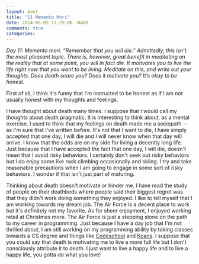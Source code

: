 ```yaml
---
layout: post
title: "11 Memento Mori"
date: 2014-05-05 17:25:00 -0400
comments: true
categories: 
---
```


*Day 11: Memento mori. “Remember that you will die.” Admittedly, this isn’t the most pleasant topic. There is, however, great benefit in meditating on the reality that at some point, you will in fact die. It motivates you to live the life right now that you want to be living. Meditate on this, and write out your thoughts. Does death scare you? Does it motivate you? It’s okay to be honest.*
<!-- more -->
First of all, I think it's funny that I'm instructed to be honest as if I am not usually honest with my thoughts and feelings.

I have thought about death many times.  I suppose that I would call my thoughts about death pragmatic.  It is interesting to think about, as a mental exercise.  I used to think that my feelings on death made me a sociopath -- as I'm sure that I've written before.  It's not that I want to die, I have simply accepted that one day, I will die and I will never know when that day will arrive.  I know that the odds are on my side for living a decently long life.  Just because that I have accepted the fact that one day, I will die, doesn't mean that I avoid risky behaviors.  I certainly don't seek out risky behaviors but I do enjoy some like rock climbing occasionally and skiing.  I try and take reasonable precautions when I am going to engage in some sort of risky behaviors.  I wonder if that isn't just part of maturing.

Thinking about death doesn't motivate or hinder me.  I have read the study of people on their deathbeds where people said their biggest regret was that they didn't work doing something they enjoyed.  I like to tell myself that I am working towards my dream job.  The Air Force is a decent place to work but it's definitely not my favorite.  As for sheer enjoyment, I enjoyed working retail at Christmas more.  The Air Force is just a stepping stone on the path to my career in programming.  Just because I have a day job that I'm not thrilled about, I am still working on my programming ability by taking classes towards a CS degree and things like [Codeschool](http://codeschool.com]) and [Koans](http://rubykoans.org).  I suppose that you could say that death is motivating me to live a more full life but I don't consciously attribute it to death.  I just want to live a happy life and to live a happy life, you gotta do what you love!